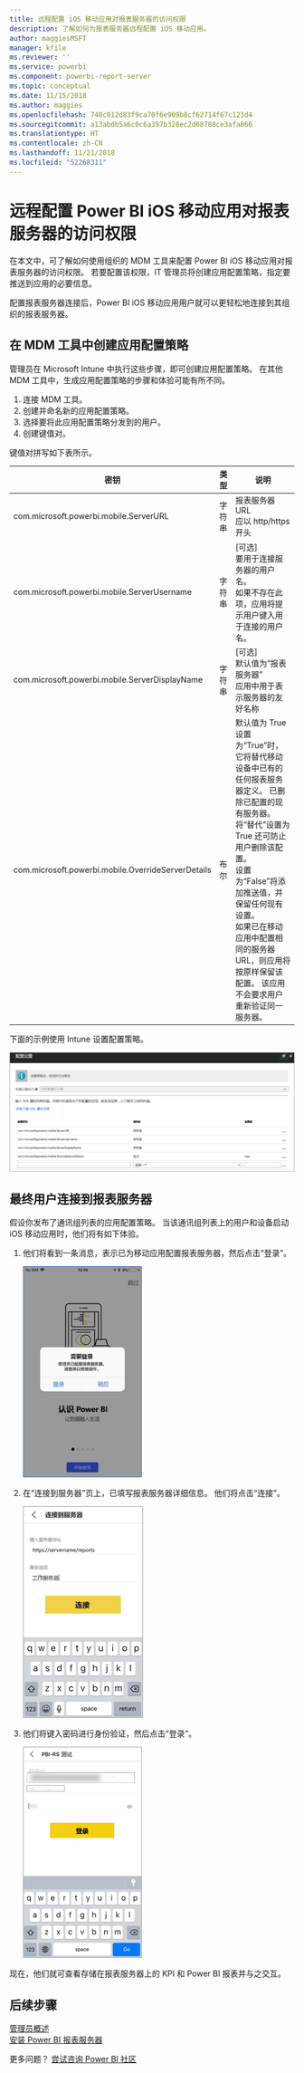 ```yaml
---
title: 远程配置 iOS 移动应用对报表服务器的访问权限
description: 了解如何为报表服务器远程配置 iOS 移动应用。
author: maggiesMSFT
manager: kfile
ms.reviewer: ''
ms.service: powerbi
ms.component: powerbi-report-server
ms.topic: conceptual
ms.date: 11/15/2018
ms.author: maggies
ms.openlocfilehash: 740c012d83f9ca70f6e909b8cf62714f67c123d4
ms.sourcegitcommit: a13abdb5a6c0c6a397b328ec2d68788ce3afa866
ms.translationtype: HT
ms.contentlocale: zh-CN
ms.lasthandoff: 11/21/2018
ms.locfileid: "52268311"
---
```

# <a name="configure-power-bi-ios-mobile-app-access-to-a-report-server-remotely"></a>远程配置 Power BI iOS 移动应用对报表服务器的访问权限

在本文中，可了解如何使用组织的 MDM 工具来配置 Power BI iOS 移动应用对报表服务器的访问权限。 若要配置该权限，IT 管理员将创建应用配置策略，指定要推送到应用的必要信息。 

 配置报表服务器连接后，Power BI iOS 移动应用用户就可以更轻松地连接到其组织的报表服务器。 

## <a name="create-the-app-configuration-policy-in-mdm-tool"></a>在 MDM 工具中创建应用配置策略 

管理员在 Microsoft Intune 中执行这些步骤，即可创建应用配置策略。 在其他 MDM 工具中，生成应用配置策略的步骤和体验可能有所不同。 

1. 连接 MDM 工具。 
2. 创建并命名新的应用配置策略。 
3. 选择要将此应用配置策略分发到的用户。 
4. 创建键值对。 

键值对拼写如下表所示。

|密钥  |类型  |说明  |
|---------|---------|---------|
| com.microsoft.powerbi.mobile.ServerURL | 字符串 | 报表服务器 URL </br> 应以 http/https 开头 |
| com.microsoft.powerbi.mobile.ServerUsername | 字符串 | [可选] </br> 要用于连接服务器的用户名。 </br> 如果不存在此项，应用将提示用户键入用于连接的用户名。| 
| com.microsoft.powerbi.mobile.ServerDisplayName | 字符串 | [可选] </br> 默认值为“报表服务器” </br> 应用中用于表示服务器的友好名称 | 
| com.microsoft.powerbi.mobile.OverrideServerDetails | 布尔 | 默认值为 True </br>设置为“True”时，它将替代移动设备中已有的任何报表服务器定义。 已删除已配置的现有服务器。 </br> 将“替代”设置为 True 还可防止用户删除该配置。 </br> 设置为“False”将添加推送值，并保留任何现有设置。 </br> 如果已在移动应用中配置相同的服务器 URL，则应用将按原样保留该配置。 该应用不会要求用户重新验证同一服务器。 |

下面的示例使用 Intune 设置配置策略。

![Intune 配置设置](media/configure-powerbi-mobile-apps-remote/power-bi-ios-remote-configuration-settings.png)

## <a name="end-users-connecting-to-a-report-server"></a>最终用户连接到报表服务器

 假设你发布了通讯组列表的应用配置策略。 当该通讯组列表上的用户和设备启动 iOS 移动应用时，他们将有如下体验。 

1. 他们将看到一条消息，表示已为移动应用配置报表服务器，然后点击“登录”。

    ![登录报表服务器](media/configure-powerbi-mobile-apps-remote/power-bi-config-server-sign-in.png)

2.  在“连接到服务器”页上，已填写报表服务器详细信息。 他们将点击“连接”。

    ![已填写报表服务器详细信息](media/configure-powerbi-mobile-apps-remote/power-bi-ios-remote-configure-connect-server.png)

3. 他们将键入密码进行身份验证，然后点击“登录”。 

    ![已填写报表服务器详细信息](media/configure-powerbi-mobile-apps-remote/power-bi-config-server-address.png)

现在，他们就可查看存储在报表服务器上的 KPI 和 Power BI 报表并与之交互。

## <a name="next-steps"></a>后续步骤
[管理员概述](admin-handbook-overview.md)  
[安装 Power BI 报表服务器](install-report-server.md)  

更多问题？ [尝试咨询 Power BI 社区](https://community.powerbi.com/)

